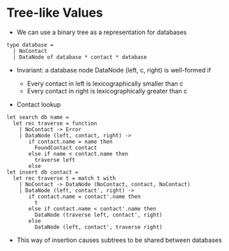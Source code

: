 # Tree-like Values

+ We can use a binary tree as a representation for databases

```
type database =
  | NoContact
  | DataNode of database * contact * database
```

+ Invariant: a database node DataNode (left, c, right) is well-formed if 
    + Every contact in left is lexicographically smaller than c
    + Every contact in right is lexicographically greater than c

+ Contact lookup

```
let search db name =
  let rec traverse = function
    | NoContact -> Error
    | DataNode (left, contact, right) ->
       if contact.name = name then
         FoundContact contact
       else if name < contact.name then
         traverse left
       else
let insert db contact =
  let rec traverse t = match t with
    | NoContact -> DataNode (NoContact, contact, NoContact)
    | DataNode (left, contact', right) ->
       if contact.name = contact'.name then
         t
       else if contact.name < contact'.name then
         DataNode (traverse left, contact', right)
       else
         DataNode (left, contact', traverse right)
```

+ This way of insertion causes subtrees to be shared between databases


